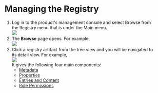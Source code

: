 # Managing the Registry

1.  Log in to the product's management console and select Browse from
    the Registry menu that is under the Main menu.  
    ![](../assets/img/53125530/53287633.png) 
2.  The **Browse** page opens. For example,  
    ![](../assets/img/53125530/53287630.png)
3.  Click a registry artifact from the tree view and you will be
    navigated to its detail view. For example,  
    ![](../assets/img/53125530/53287632.png)   
    It gives the following four main components:
    -   [Metadata](Metadata)
    -   [Properties](Properties)
    -   [Entries and Content](../../administer/entries-and-content)
    -   [Role Permissions](../../administer/role-permissions)
